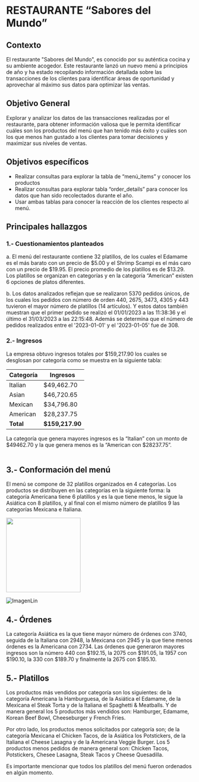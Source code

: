 # RESTAURANTE “Sabores del Mundo”

## Contexto
El restaurante "Sabores del Mundo", es conocido por su auténtica cocina y su ambiente acogedor. Este restaurante lanzó un nuevo menú a principios de año y ha estado recopilando información detallada sobre las transacciones de los clientes para identificar áreas de oportunidad y aprovechar al máximo sus datos para optimizar las ventas.

## Objetivo General
Explorar y analizar los datos de las transacciones realizadas por el restaurante, para obtener información valiosa que le permita identificar cuáles son los productos del menú que han tenido más éxito y cuáles son los que menos han gustado a los clientes para tomar decisiones y maximizar sus niveles de ventas.

## Objetivos específicos 
- Realizar consultas para explorar la tabla de “menú_items” y conocer los productos
- Realizar consultas para explorar tabla “order_details” para conocer los datos que han sido recolectados durante el año. 
- Usar ambas tablas para conocer la reacción de los clientes respecto al menú.

## Principales hallazgos

### 1.- Cuestionamientos planteados

a. El menú del restaurante contiene 32 platillos, de los cuales el Edamame es el más barato con un precio de $5.00 y el Shrimp Scampi es el más caro con un precio de $19.95. El precio promedio de los platillos es de $13.29. Los platillos se organizan en categorías y en la categoría “American” existen 6 opciones de platos diferentes.

b. Los datos analizados reflejan que se realizaron 5370 pedidos únicos, de los cuales los pedidos con número de orden 440, 2675, 3473, 4305 y 443 tuvieron el mayor número de platillos (14 artículos). Y estos datos también muestran que el primer pedido se realizó el 01/01/2023 a las 11:38:36 y el último el 31/03/2023 a las 22:15:48. Además se determina que el número de pedidos realizados entre el '2023-01-01' y el '2023-01-05' fue de 308. 

### 2.- Ingresos

La empresa obtuvo ingresos totales por $159,217.90 los cuales se desglosan por categoría como se muestra en la siguiente tabla:

|  Categoría |  Ingresos |
|--- |---|
|Italian | $49,462.70 |
|Asian | $46,720.65 |
|Mexican	| $34,796.80 | 
|American	| $28,237.75 |
|**Total**|**$159,217.90** |

La categoría que genera mayores ingresos es la “Italian” con un monto de $49462.70 y la que genera menos es la “American con $28237.75”.<br/><br/>


## 3.- Conformación del menú

El menú se compone de 32 platillos organizados en 4 categorías. Los productos se distribuyen en las categorías en la siguiente forma: la categoría Americana tiene 6 platillos y es la que tiene menos, le sigue la Asiática con 8 platillos, y al final con el mismo número de platillos 9 las categorías Mexicana e Italiana.

<img src="[ImagenLin](https://github.com/user-attachments/assets/c542cff0-0495-48ea-bce7-391512e0e66e)" width="200" height="200" />

![ImagenLin](https://github.com/user-attachments/assets/c542cff0-0495-48ea-bce7-391512e0e66e)


## 4.- Órdenes 

La categoría Asiática es la que tiene mayor número de órdenes con 3740, seguida de la Italiana con 2948, la Mexicana con 2945 y la que tiene menos órdenes es la Americana con 2734.
Las órdenes que generaron mayores ingresos son la número 440 con $192.15, la 2075 con $191.05, la 1957 con $190.10, la 330 con $189.70 y finalmente la 2675 con $185.10. 


## 5.- Platillos

Los productos más vendidos por categoría son los siguientes: de la categoría Americana la Hamburguesa, de la Asiática el Edamame, de la Mexicana el Steak Torta y de la Italiana el Spaghetti & Meatballs. Y de manera general los 5 productos más vendidos son: Hamburger, Edamame, Korean Beef Bowl, Cheeseburger y French Fries.

Por otro lado, los productos menos solicitados por categoría son; de la categoría Mexicana el Chicken Tacos, de la Asiática los Potstickers, de la Italiana el Cheese Lasagna y de la Americana Veggie Burger. Los 5 productos menos pedidos de manera general son: Chicken Tacos, Potstickers, Chesee Lasagna, Steak Tacos y Cheese Quesadilla.

Es importante mencionar que todos los platillos del menú fueron ordenados en algún momento. 




